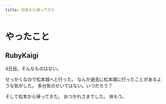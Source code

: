 ```yaml
---
title: 松本から帰ってきた
---
```


# やったこと

## RubyKaigi

4日目。そんなものはない。

せっかくなので松本城へと行った。
なんか過去に松本城に行ったことがあるような気がした。
多分気のせいではない。いつだろう？

そして松本から帰ってきた。
おつかれさまでした。
休もう。
